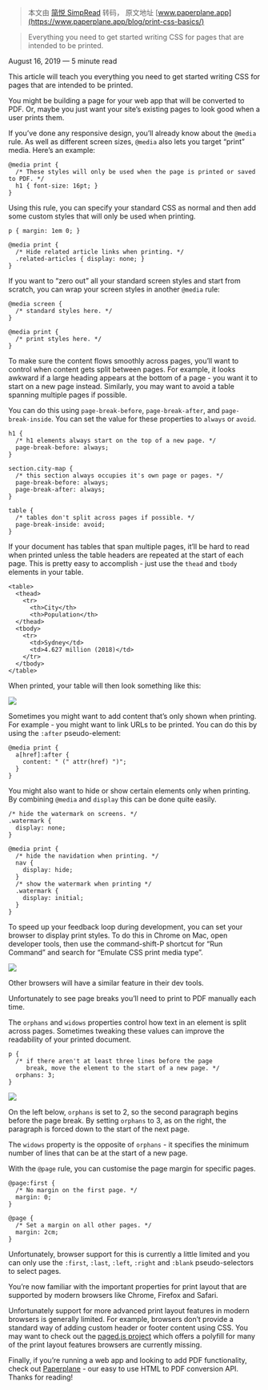 > 本文由 [简悦 SimpRead](http://ksria.com/simpread/) 转码， 原文地址 [www.paperplane.app](https://www.paperplane.app/blog/print-css-basics/)

> Everything you need to get started writing CSS for pages that are intended to be printed.

August 16, 2019 — 5 minute read

This article will teach you everything you need to get started writing CSS for pages that are intended to be printed.

You might be building a page for your web app that will be converted to PDF. Or, maybe you just want your site’s existing pages to look good when a user prints them.

If you’ve done any responsive design, you’ll already know about the `@media` rule. As well as different screen sizes, `@media` also lets you target “print” media. Here’s an example:

```
@media print {
  /* These styles will only be used when the page is printed or saved to PDF. */
  h1 { font-size: 16pt; }
}
```

Using this rule, you can specify your standard CSS as normal and then add some custom styles that will only be used when printing.

```
p { margin: 1em 0; }

@media print {
  /* Hide related article links when printing. */
  .related-articles { display: none; }
}
```

If you want to “zero out” all your standard screen styles and start from scratch, you can wrap your screen styles in another `@media` rule:

```
@media screen {
  /* standard styles here. */
}

@media print {
  /* print styles here. */
}
```

To make sure the content flows smoothly across pages, you’ll want to control when content gets split between pages. For example, it looks awkward if a large heading appears at the bottom of a page - you want it to start on a new page instead. Similarly, you may want to avoid a table spanning multiple pages if possible.

You can do this using `page-break-before`, `page-break-after`, and `page-break-inside`. You can set the value for these properties to `always` or `avoid`.

```
h1 {
  /* h1 elements always start on the top of a new page. */
  page-break-before: always;
}

section.city-map {
  /* this section always occupies it's own page or pages. */
  page-break-before: always;
  page-break-after: always;
}

table {
  /* tables don't split across pages if possible. */
  page-break-inside: avoid;
}
```

If your document has tables that span multiple pages, it’ll be hard to read when printed unless the table headers are repeated at the start of each page. This is pretty easy to accomplish - just use the `thead` and `tbody` elements in your table.

```
<table>
  <thead>
    <tr>
      <th>City</th>
      <th>Population</th>
  </thead>
  <tbody>
    <tr>
      <td>Sydney</td>
      <td>4.627 million (2018)</td>
    </tr>
  </tbody>
</table>
```

When printed, your table will then look something like this:

![](https://www.paperplane.app/images/blog/2019-08-print-css-basics/thead.png)

Sometimes you might want to add content that’s only shown when printing. For example - you might want to link URLs to be printed. You can do this by using the `:after` pseudo-element:

```
@media print {
  a[href]:after {
    content: " (" attr(href) ")";
  }
}
```

You might also want to hide or show certain elements only when printing. By combining `@media` and `display` this can be done quite easily.

```
/* hide the watermark on screens. */
.watermark {
  display: none;
}

@media print {
  /* hide the navidation when printing. */
  nav {
    display: hide;
  }
  /* show the watermark when printing */
  .watermark {
    display: initial;
  }
}
```

To speed up your feedback loop during development, you can set your browser to display print styles. To do this in Chrome on Mac, open developer tools, then use the command-shift-P shortcut for “Run Command” and search for “Emulate CSS print media type”.

![](https://www.paperplane.app/images/blog/2019-08-print-css-basics/emulate.png)

Other browsers will have a similar feature in their dev tools.

Unfortunately to see page breaks you’ll need to print to PDF manually each time.

The `orphans` and `widows` properties control how text in an element is split across pages. Sometimes tweaking these values can improve the readability of your printed document.

```
p {
  /* if there aren't at least three lines before the page
     break, move the element to the start of a new page. */
  orphans: 3;
}
```

![](https://www.paperplane.app/images/blog/2019-08-print-css-basics/widows-orphans.png)

On the left below, `orphans` is set to 2, so the second paragraph begins before the page break. By setting `orphans` to 3, as on the right, the paragraph is forced down to the start of the next page.

The `widows` property is the opposite of `orphans` - it specifies the minimum number of lines that can be at the start of a new page.

With the `@page` rule, you can customise the page margin for specific pages.

```
@page:first {
  /* No margin on the first page. */
  margin: 0;
}

@page {
  /* Set a margin on all other pages. */
  margin: 2cm;
}
```

Unfortunately, browser support for this is currently a little limited and you can only use the `:first`, `:last`, `:left`, `:right` and `:blank` pseudo-selectors to select pages.

You’re now familiar with the important properties for print layout that are supported by modern browsers like Chrome, Firefox and Safari.

Unfortunately support for more advanced print layout features in modern browsers is generally limited. For example, browsers don’t provide a standard way of adding custom header or footer content using CSS. You may want to check out the [paged.js project](https://www.pagedmedia.org/paged-js/) which offers a polyfill for many of the print layout features browsers are currently missing.

Finally, if you’re running a web app and looking to add PDF functionality, check out [Paperplane](https://www.paperplane.app/) - our easy to use HTML to PDF conversion API. Thanks for reading!
